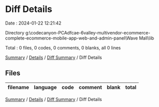 # Diff Details

Date : 2024-01-22 12:21:42

Directory g:\\codecanyon-PCAdfcae-6valley-multivendor-ecommerce-complete-ecommerce-mobile-app-web-and-admin-panel\\Wave Mall\\lib

Total : 0 files,  0 codes, 0 comments, 0 blanks, all 0 lines

[Summary](results.md) / [Details](details.md) / [Diff Summary](diff.md) / Diff Details

## Files
| filename | language | code | comment | blank | total |
| :--- | :--- | ---: | ---: | ---: | ---: |

[Summary](results.md) / [Details](details.md) / [Diff Summary](diff.md) / Diff Details